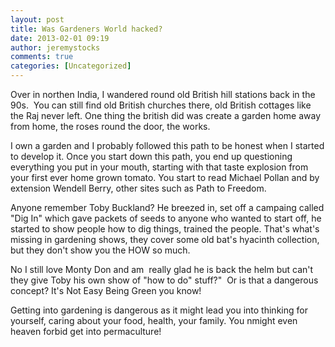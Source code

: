 ```yaml
---
layout: post
title: Was Gardeners World hacked?
date: 2013-02-01 09:19
author: jeremystocks
comments: true
categories: [Uncategorized]
---
```

Over in northen India, I wandered round old British hill stations back in the 90s.  You can still find old British churches there, old British cottages like the Raj never left. One thing the british did was create a garden home away from home, the roses round the door, the works.

I own a garden and I probably followed this path to be honest when I started to develop it. Once you start down this path, you end up questioning everything you put in your mouth, starting with that taste explosion from your first ever home grown tomato. You start to read Michael Pollan and by extension Wendell Berry, other sites such as Path to Freedom.

Anyone remember Toby Buckland? He breezed in, set off a campaing called "Dig In" which gave packets of seeds to anyone who wanted to start off, he started to show people how to dig things, trained the people. That's what's missing in gardening shows, they cover some old bat's hyacinth collection, but they don't show you the HOW so much.

No I still love Monty Don and am  really glad he is back the helm but can't they give Toby his own show of "how to do" stuff?"  Or is that a dangerous concept? It's Not Easy Being Green you know!

Getting into gardening is dangerous as it might lead you into thinking for yourself, caring about your food, health, your family. You nmight even heaven forbid get into permaculture!
